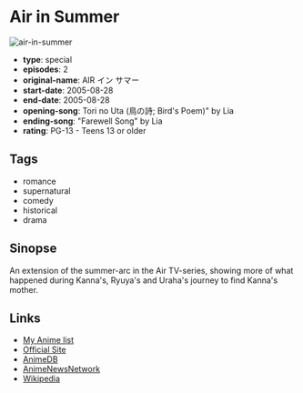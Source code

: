 # Air in Summer

![air-in-summer](https://cdn.myanimelist.net/images/anime/2/82726.jpg)

-   **type**: special
-   **episodes**: 2
-   **original-name**: AIR イン サマー
-   **start-date**: 2005-08-28
-   **end-date**: 2005-08-28
-   **opening-song**: Tori no Uta (鳥の詩; Bird's Poem)" by Lia
-   **ending-song**: "Farewell Song" by Lia
-   **rating**: PG-13 - Teens 13 or older

## Tags

-   romance
-   supernatural
-   comedy
-   historical
-   drama

## Sinopse

An extension of the summer-arc in the Air TV-series, showing more of what happened during Kanna's, Ryuya's and Uraha's journey to find Kanna's mother.

## Links

-   [My Anime list](https://myanimelist.net/anime/656/Air_in_Summer)
-   [Official Site](http://www.bs-i.co.jp/anime/AIR/)
-   [AnimeDB](http://anidb.info/perl-bin/animedb.pl?show=anime&aid=2002)
-   [AnimeNewsNetwork](http://www.animenewsnetwork.com/encyclopedia/anime.php?id=5428)
-   [Wikipedia](http://en.wikipedia.org/wiki/Air_%28anime%29)
